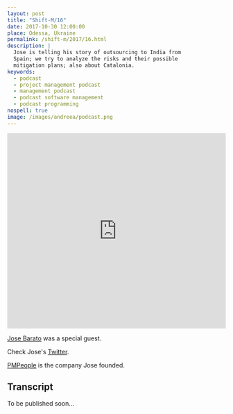 ```yaml
---
layout: post
title: "Shift-M/16"
date: 2017-10-30 12:00:00
place: Odessa, Ukraine
permalink: /shift-m/2017/16.html
description: |
  Jose is telling his story of outsourcing to India from
  Spain; we try to analyze the risks and their possible
  mitigation plans; also about Catalonia.
keywords:
  - podcast
  - project management podcast
  - management podcast
  - podcast software management
  - podcast programming
nospell: true
image: /images/andreea/podcast.png
---
```


<iframe width="100%" height="450" scrolling="no" frameborder="no" src="https://w.soundcloud.com/player/?url=https%3A//api.soundcloud.com/tracks/349309107%3Fsecret_token%3Ds-wjcJm&amp;color=%23ff5500&amp;auto_play=false&amp;hide_related=false&amp;show_comments=true&amp;show_user=true&amp;show_reposts=false&amp;show_teaser=true&amp;visual=true"></iframe>

[Jose Barato](https://es.linkedin.com/in/josebarato) was a special guest.

Check Jose's [Twitter](https://twitter.com/jose_barato?lang=en).

[PMPeople](https://pmpeople.org/) is the company Jose founded.

## Transcript

To be published soon...

